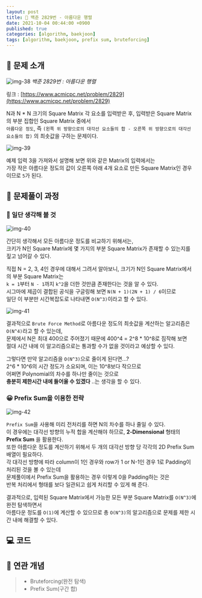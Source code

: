 ```yaml
---
layout: post
title: 📄 백준 2829번 - 아름다운 행렬
date: 2021-10-04 00:44:00 +0900
published: true
categories: [algorithm, baekjoon]
tags: [algorithm, baekjoon, prefix sum, bruteforcing]
---
```


## **📄 문제 소개**

![img-38](https://user-images.githubusercontent.com/6462456/150928165-8d8b13ae-fab9-471c-8e1d-94b00c14816d.png)
_백준 2829번 : 아름다운 행렬_

링크 : [https://www.acmicpc.net/problem/2829](https://www.acmicpc.net/problem/2829)

N과 N * N 크기의 Square Matrix 각 요소를 입력받은 후, 입력받은 Square Matrix의 부분 집합인 Square Matrix 중에서  
`아름다운 정도`, 즉 `(왼쪽 위 방향으로의 대각선 요소들의 합 - 오른쪽 위 방향으로의 대각선 요소들의 합)` 의 최솟값을 구하는 문제이다.

![img-39](https://user-images.githubusercontent.com/6462456/150928168-80e18389-efbc-48d3-a6e0-201dd4ee33e7.png)

예제 입력 3을 가져와서 설명해 보면 위와 같은 Matrix의 입력에서는  
가장 작은 아름다운 정도의 값이 오른쪽 아래 4개 요소로 만든 Square Matrix인 경우이므로 `5`가 된다.

## **📗 문제풀이 과정**

### **🧐 일단 생각해 볼 것**

![img-40](https://user-images.githubusercontent.com/6462456/150928171-c7c0e59d-4365-4fcb-8d9d-8d7a1321446e.png)

간단히 생각해서 모든 아름다운 정도를 비교하기 위해서는,  
크키가 N인 Square Matrix에 몇 가지의 부분 Square Matrix가 존재할 수 있는지를 짚고 넘어갈 수 있다.

직접 N = 2, 3, 4인 경우에 대해서 그려서 알아보니, 크기가 N인 Square Matrix에서의 부분 Square Matrix는  
`k = 1`부터 `N - 1`까지 `k^2`을 더한 것만큼 존재한다는 것을 알 수 있다.  
시그마에 제곱이 결합된 공식을 구글링해 보면 `N(N + 1)(2N + 1) / 6`이므로  
일단 이 부분만 시간복잡도로 나타내면 `O(N^3)`이라고 할 수 있다.

![img-41](https://user-images.githubusercontent.com/6462456/150928176-84f1d9ed-3b8a-47bf-a5a8-cac6c9921a75.png)

결과적으로 `Brute Force Method`로 아름다운 정도의 최솟값을 계산하는 알고리즘은 `O(N^4)`라고 할 수 있는데,  
문제에서 N은 최대 400으로 주어졌기 때문에 400^4 = 2^8 * 10^8로 짐작해 보면  
절대 시간 내에 이 알고리즘으로는 통과할 수가 없을 것이라고 예상할 수 있다.  

그렇다면 만약 알고리즘을 `O(N^3)`으로 줄이게 된다면...?  
2^6 * 10^6의 시간 정도가 소요되며, 이는 10^8보다 작으므로  
어쩌면 Polynomial의 차수를 하나만 줄이는 것으로  
**충분히 제한시간 내에 들어올 수 있겠다** ..는 생각을 할 수 있다.  

### **😀 Prefix Sum을 이용한 전략**

![img-42](https://user-images.githubusercontent.com/6462456/150928182-3a181b7d-0289-4548-9335-50c312478047.png)

`Prefix Sum`을 사용해 미리 전처리를 하면 N의 차수를 하나 줄일 수 있다.  
이 경우에는 대각선 방향의 누적 합을 계산해야 하므로, **2-Dimensional** 형태의 **Prefix Sum** 을 활용한다.  
또한 아름다운 정도를 계산하기 위해서 두 개의 대각선 방향 당 각각의 2D Prefix Sum 배열이 필요하다.  
각 대각선 방향에 따라 column이 1인 경우와 row가 1 or N-1인 경우 1로 Padding이 처리된 것을 볼 수 있는데  
문제풀이에서 Prefix Sum을 활용하는 경우 이렇게 0을 Padding하는 것은  
반복 처리에서 형태를 보다 일관되고 쉽게 처리할 수 있게 해 준다.    
  
결과적으로, 입력된 Square Matrix에서 가능한 모든 부분 Square Matrix를 `O(N^3)`에 완전 탐색하면서  
아름다운 정도를 `O(1)`에 계산할 수 있으므로 총 `O(N^3)`의 알고리즘으로 문제를 제한 시간 내에 해결할 수 있다.

## **💻 코드**

<script src="https://gist.github.com/poodlepoodle/d629a205bd1a9a16a8d8cdd5eaf0afcb.js"></script>

## **📒 연관 개념**

> -   Bruteforcing(완전 탐색)
> -   Prefix Sum(구간 합)